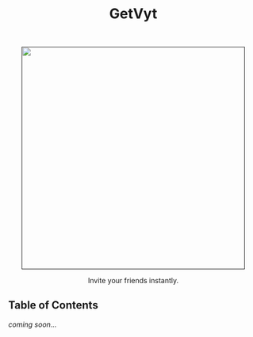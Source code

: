 <h1 align="center"> GetVyt </h1> <br>
<p align="center">
  <a href="">
    <img alt="" title="" src="" width="450">
  </a>
</p>

<p align="center">
  Invite your friends instantly.
</p>

<!-- Coming soon! -->
## Table of Contents
_coming soon..._
